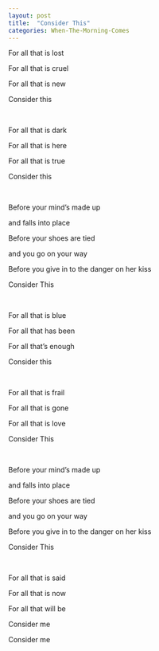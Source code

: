 ```yaml
---
layout: post
title:  "Consider This"
categories: When-The-Morning-Comes
---
```

For all that is lost

For all that is cruel

For all that is new

Consider this

<br />

For all that is dark

For all that is here

For all that is true

Consider this

<br />

Before your mind’s made up

and falls into place

Before your shoes are tied

and you go on your way

Before you give in to the danger on her kiss

Consider This

<br />

For all that is blue

For all that has been

For all that’s enough

Consider this

<br />

For all that is frail

For all that is gone

For all that is love

Consider This

<br />

Before your mind’s made up

and falls into place

Before your shoes are tied

and you go on your way

Before you give in to the danger on her kiss

Consider This

<br />

For all that is said

For all that is now

For all that will be

Consider me

Consider me